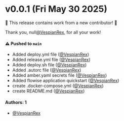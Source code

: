 # v0.0.1 (Fri May 30 2025)

:tada: This release contains work from a new contributor! :tada:

Thank you, null[@VespianRex](https://github.com/VespianRex), for all your work!

#### ⚠️ Pushed to `main`

- Added deploy.yml file ([@VespianRex](https://github.com/VespianRex))
- Added release.yml file ([@VespianRex](https://github.com/VespianRex))
- Added deploy.sh file ([@VespianRex](https://github.com/VespianRex))
- Added .autorc file ([@VespianRex](https://github.com/VespianRex))
- Added amber.yaml secrets file ([@VespianRex](https://github.com/VespianRex))
- Added flowise application quickstart ([@VespianRex](https://github.com/VespianRex))
- create .docker-compose.yml ([@VespianRex](https://github.com/VespianRex))
- create README.md ([@VespianRex](https://github.com/VespianRex))

#### Authors: 1

- [@VespianRex](https://github.com/VespianRex)

